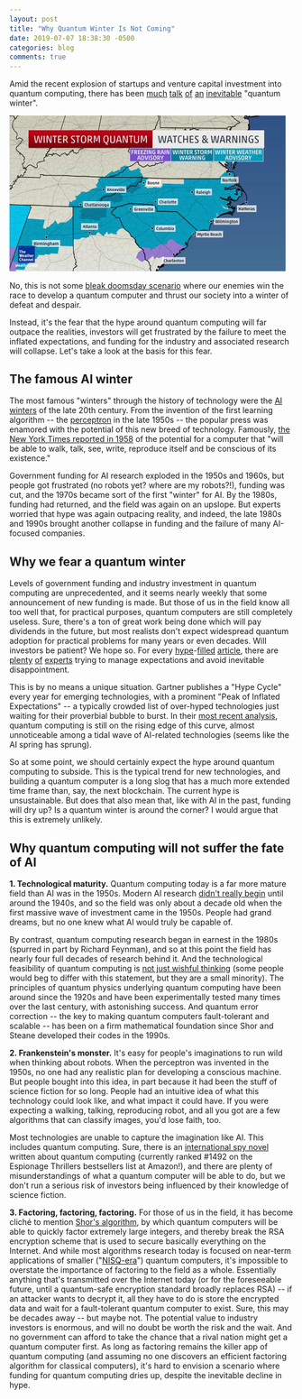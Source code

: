 ```yaml
---
layout: post
title: "Why Quantum Winter Is Not Coming"
date: 2019-07-07 18:38:30 -0500
categories: blog
comments: true
---
```

Amid the recent explosion of startups and venture capital investment into quantum computing, there has been [much](https://www.economist.com/business/2018/08/18/the-race-is-on-to-dominate-quantum-computing) [talk](https://www.businessinsider.com/vcs-are-investing-in-quantum-startups-but-expect-a-quantum-winter-2019-3) [of](https://quantumcomputingreport.com/our-take/is-a-quantum-winter-coming/) [an](https://news.ycombinator.com/item?id=17429382) [inevitable](https://www.hybridquantumlab.com/thinkquantum/2019/3/17/avoiding-the-quantum-winter) "quantum winter".

<img src="/images/quantum-winter.jpg" alt="Map of Winter Storm Quantum" width="490" />

No, this is not some [bleak doomsday scenario](http://threatcasting.com/wp-content/uploads/2018/11/QUANTUM-WINTER_low-res.pdf) where our enemies win the race to develop a quantum computer and thrust our society into a winter of defeat and despair.

Instead, it's the fear that the hype around quantum computing will far outpace the realities, investors will get frustrated by the failure to meet the inflated expectations, and funding for the industry and associated research will collapse. Let's take a look at the basis for this fear.

## The famous AI winter

The most famous "winters" through the history of technology were the [AI winters](https://en.wikipedia.org/wiki/AI_winter) of the late 20th century. From the invention of the first learning algorithm -- the [perceptron](https://en.wikipedia.org/wiki/Perceptron) in the late 1950s -- the popular press was enamored with the potential of this new breed of technology. Famously, [the New York Times reported in 1958](https://www.nytimes.com/1958/07/08/archives/new-navy-device-learns-by-doing-psychologist-shows-embryo-of.html) of the potential for a computer that "will be able to walk, talk, see, write, reproduce itself and be conscious of its existence."

Government funding for AI research exploded in the 1950s and 1960s, but people got frustrated (no robots yet? where are my robots?!), funding was cut, and the 1970s became sort of the first "winter" for AI. By the 1980s, funding had returned, and the field was again on an upslope. But experts worried that hype was again outpacing reality, and indeed, the late 1980s and 1990s brought another collapse in funding and the failure of many AI-focused companies.

## Why we fear a quantum winter

Levels of government funding and industry investment in quantum computing are unprecedented, and it seems nearly weekly that some announcement of new funding is made. But those of us in the field know all too well that, for practical purposes, quantum computers are still completely useless. Sure, there's a ton of great work being done which will pay dividends in the future, but most realists don't expect widespread quantum adoption for practical problems for many years or even decades. Will investors be patient? We hope so. For every [hype](https://superposition.com/2018/02/13/countdown-to-a-quantum-computing-chip/)-[filled](https://fortune.com/longform/business-quantum-computing/) [article](https://futurism.com/scientists-building-quantum-computer-acts-like-brain), there are [plenty](https://www.scottaaronson.com/blog/) [of](https://phys.org/news/2017-08-hype-cash-muddying-quantum.html) [experts](https://www.nap.edu/read/25196/chapter/1) trying to manage expectations and avoid inevitable disappointment.

This is by no means a unique situation. Gartner publishes a "Hype Cycle" every year for emerging technologies, with a prominent "Peak of Inflated Expectations" -- a typically crowded list of over-hyped technologies just waiting for their proverbial bubble to burst. In their [most recent analysis](https://www.gartner.com/smarterwithgartner/5-trends-emerge-in-gartner-hype-cycle-for-emerging-technologies-2018/), quantum computing is still on the rising edge of this curve, almost unnoticeable among a tidal wave of AI-related technologies (seems like the AI spring has sprung).

So at some point, we should certainly expect the hype around quantum computing to subside. This is the typical trend for new technologies, and building a quantum computer is a long slog that has a much more extended time frame than, say, the next blockchain. The current hype is unsustainable. But does that also mean that, like with AI in the past, funding will dry up? Is a quantum winter is around the corner? I would argue that this is extremely unlikely.

## Why quantum computing will not suffer the fate of AI

**1. Technological maturity.** Quantum computing today is a far more mature field than AI was in the 1950s. Modern AI research [didn't really begin](https://en.wikipedia.org/wiki/Artificial_intelligence#History) until around the 1940s, and so the field was only about a decade old when the first massive wave of investment came in the 1950s. People had grand dreams, but no one knew what AI would truly be capable of.

By contrast, quantum computing research began in earnest in the 1980s (spurred in part by Richard Feynman), and so at this point the field has nearly four full decades of research behind it. And the technological feasibility of quantum computing is [not just wishful thinking](https://www.scottaaronson.com/blog/?p=124) (some people would beg to differ with this statement, but they are a small minority). The principles of quantum physics underlying quantum computing have been around since the 1920s and have been experimentally tested many times over the last century, with astonishing success. And quantum error correction -- the key to making quantum computers fault-tolerant and scalable -- has been on a firm mathematical foundation since Shor and Steane developed their codes in the 1990s.

**2. Frankenstein's monster.** It's easy for people's imaginations to run wild when thinking about robots. When the perceptron was invented in the 1950s, no one had any realistic plan for developing a conscious machine. But people bought into this idea, in part because it had been the stuff of science fiction for so long. People had an intuitive idea of what this technology could look like, and what impact it could have. If you were expecting a walking, talking, reproducing robot, and all you got are a few algorithms that can classify images, you'd lose faith, too.

Most technologies are unable to capture the imagination like AI. This includes quantum computing. Sure, there is an [international spy novel](https://www.amazon.com/Quantum-Spy-Thriller-David-Ignatius/dp/0393254151) written about quantum computing (currently ranked #1492 on the Espionage Thrillers bestsellers list at Amazon!), and there are plenty of misunderstandings of what a quantum computer will be able to do, but we don't run a serious risk of investors being influenced by their knowledge of science fiction.

**3. Factoring, factoring, factoring.** For those of us in the field, it has become cliché to mention [Shor's algorithm](https://arxiv.org/abs/quant-ph/9508027v2), by which quantum computers will be able to quickly factor extremely large integers, and thereby break the RSA encryption scheme that is used to secure basically everything on the Internet. And while most algorithms research today is focused on near-term applications of smaller ("[NISQ-era](https://arxiv.org/abs/1801.00862)") quantum computers, it's impossible to overstate the importance of factoring to the field as a whole. Essentially anything that's transmitted over the Internet today (or for the foreseeable future, until a quantum-safe encryption standard broadly replaces RSA) -- if an attacker wants to decrypt it, all they have to do is store the encrypted data and wait for a fault-tolerant quantum computer to exist. Sure, this may be decades away -- but maybe not. The potential value to industry investors is enormous, and will no doubt be worth the risk and the wait. And no government can afford to take the chance that a rival nation might get a quantum computer first. As long as factoring remains the killer app of quantum computing (and assuming no one discovers an efficient factoring algorithm for classical computers), it's hard to envision a scenario where funding for quantum computing dries up, despite the inevitable decline in hype.